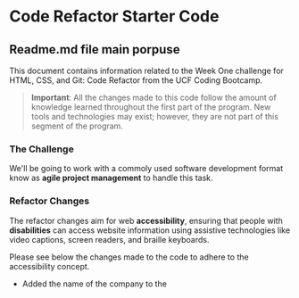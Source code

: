 # Code Refactor Starter Code


## Readme.md file main porpuse

This document contains information related to the Week One challenge for HTML, CSS, and Git: Code Refactor from the UCF Coding Bootcamp.
> **Important**: All the changes made to this code follow the amount of knowledge learned throughout the first part of the program. New tools and technologies may exist; however, they are not part of this segment of the program.

### The Challenge

We'll be going to work with a commoly used software development format know as **agile project management** to handle this task.

### Refactor Changes
The refactor changes aim for web **accessibility**, ensuring that people with **disabilities** can access website information using assistive technologies like video captions, screen readers, and braille keyboards.

Please see below the changes made to the code to adhere to the accessibility concept.

* Added the name of the company to the <title> element
```html
  <title>Horiseon website</title>`
```
* added favicon 
```html
 <link rel="icon" type="image/ico" href="./assets/images/favicon.ico">
```
* Header element changed from `<div>` to `<nav>`

```html
<!-- In this part of the code, I replaced <div class="header"> with the semantic element <header>. -->
<!-- Additionally, I inserted the <nav> element between the navigation links for 'Search Engine Optimization', 'Online Reputation Management', and 'Social Media Marketing'. -->
<!-- The <nav> semantic element aids accessibility when using assistive technologies like screen readers. -->
<!-- In summary, <nav> promotes a better semantic structure in HTML. -->
<header class="header">
    <h1>Hori<span class="seo">seo</span>n</h1>
    <nav>
        <ul>
            <li>
                <a href="#search-engine-optimization">Search Engine Optimization</a>
            </li>
            <li>
                <a href="#online-reputation-management">Online Reputation Management</a>
            </li>
            <li>
                <a href="#social-media-marketing">Social Media Marketing</a>
            </li>
        </ul>
    </nav>
</header>
```
* The CSS behavier for the semantic element `<header>` had to be changed. Please see below the CSS code.
* I also chaged the color for the class `.header h1 seo` to a darker color to better display the major segment of the business.
* All classes that conteined the `div` as identifier was changed to `nav`.

  ---

  ## CSS Styling for .header

```css
/* In this CSS code, I'm styling the header section with semantic elements and navigation. */
.header {
    padding: 20px;
    font-family: 'Trebuchet MS', 'Lucida Sans Unicode', 'Lucida Grande', 'Lucida Sans', Arial, sans-serif;
    background-color: #2a607c;
    color: #ffffff;
}

.header h1 {
    display: inline-block;
    font-size: 48px;
}

.header h1 .seo {
    color: #96959e;
}

.header nav {
    padding-top: 15px;
    margin-right: 20px;
    float: right;
    font-family: 'Gill Sans', 'Gill Sans MT', Calibri, 'Trebuchet MS', sans-serif;
    font-size: 20px;
}

.header nav ul {
    list-style-type: none;
}

.header nav ul li {
    display: inline-block;
    margin-left: 25px;
}
```
 * For the following block the `<section>` semantic element replaced the `<div>` HTML element.

```html
 <section class="hero"></section>
```
* For the following block the `<section>` semantic element replaced the `<div>` HTML element. There was also the inclusion of `<figure>` and `<figcaption>` to the elements `<img>` and `<h2>`.
* `alt=""` attributes were added to all pictures.
 ```html
<section class="content">
            <section id="search-engine-optimization" class="search-engine-optimization">
                <figure>
                <img src="./assets/images/search-engine-optimization.jpg" class="float-left" alt="SEO strategy and tools for effective Search Engine Optimization">
                    <figcaption>
                        <h2>Search Engine Optimization</h2>
                    </figcaption>
                </figure>
                    <p>
                    The dominance of mobile internet use means that users are searching for the right business as they travel, shop, or sit on their couch at home. Search Engine Optimization (SEO) allows you to increase your visibility and find the right customers for your business.
                    </p>
            </section>
            <section id="online-reputation-management" class="online-reputation-management">
                <figure>
                <img src="./assets/images/online-reputation-management.jpg" class="float-right" alt="Monitoring and managing online reputation to build a positive brand image">
                    <figcaption>
                        <h2>Online Reputation Management</h2>
                    </figcaption>
                </figure>
                    <p>
                    The web is full of opinions, and some of these can be negative. Social media allows anyone with an internet connection to say whatever they want about your business. Online Reputation Management gives you the control over what potential customers see when they search for your business.
                    </p>
            </section>
            <section id="social-media-marketing" class="social-media-marketing">
                <figure>
                <img src="./assets/images/social-media-marketing.jpg" class="float-left" alt="Social Media Marketing: Utilizing platforms to enhance brand visibility and engage with the audience">
                    <figcaption>
                        <h2>Social Media Marketing</h2>
                    </figcaption>
                </figure>
                    <p>
                    Social media continues to have a sizable influence on buying habits. Social media marketing helps you determine which platforms are suited to your brand, using analytics to find the right markets and increase your lead generation.
                    </p>
            </section>
```
* In order to use the `alt=""` attribute and encapsulate the `<img>` and the `<h3>` elements, using `<figure>` and `<figcaption>`, the position of `<img>` and `<h3>` was inverted.

```html
    <!-- Since the challenge states that at least 90% of the Mock-Up must be the same, and I have 10% to make changes, I decided to alter
         the order of the <img> and the <h3> so I could use <figure> and <figcaption> to semantically help HTML in accessibility enhancement.-->
    <!-- alt="" attribute was used in all images. -->
   
    <Section class="benefits">
        <section class="benefit-lead">
            <figure>
                <img src="./assets/images/lead-generation.png" alt="Illustration depicting the concept of Lead Generation">
                <figcaption>
                    <h3>Lead Generation</h3>
                </figcaption>
            </figure>
                <p>
                Inbound strategies for lead generation require less work for your business, bringing customers directly to your website.
                </p>
        </section>
        <section class="benefit-brand">
            <figure>
                <img src="./assets/images/brand-awareness.png" alt="Illustration representing the concept of Brand Awareness">
                <figcaption>
                    <h3>Brand Awareness</h3>
                </figcaption>
            </figure>
                <p>
                Users find your business through paid and organic searches, increasing the search ranking and visibility for your business.
                </p>
        </section>
        <section class="benefit-cost">
            <figure>
                <img src="./assets/images/cost-management.png" alt="Illustration representing the concept of Cost Management">
                <figcaption>
                    <h3>Cost Management</h3>
                </figcaption>
            </figure>
                <p>
                As the search ranking for your business increases, your advertising costs decrease, and you no longer need to advertise your page.
                </p>
        </section>
    </Section>
```
* I took the liberty to add a button to redirect the user from the footer to the index.html page, giving the impression that is going to the header.
* Initially, there was a script to redirect to the header, I removed because we are not working with scripts and I was affraid to loose points on my grade because of that.

```html
<!-- The only reason that I added the element <nav> here was because I wanted to add a button to send me back to the top of the page. -->
    <footer class="footer">
        <nav>
            <!-- add a button here - go to the top -->
            <a href="index.html">
                <button role="button">Back to Top</button>
            </a>
            <h2>Made with ❤️️ by Horiseon</h2>
                <p>
                &copy; 2023 Horiseon Social Solution Services, Inc.
                </p>
        </nav>
    </footer>
```

* the button style was added to the css stylesheet

```CSS
button{
    font-family: 'Gill Sans', 'Gill Sans MT', Calibri, 'Trebuchet MS', sans-serif;
    background-color: #0072bb;
    color: #ffffff;
    border-style: solid;
    border-width: 10px;
    border-color: #0072bb;
    margin-bottom: 10px;
}
```
